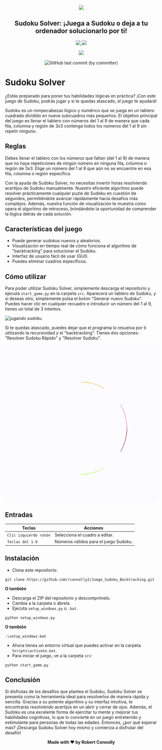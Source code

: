 <div align="center">
    <img width="25%" src="https://github.com/rconnolly2/Juego_Sudoku_Backtracking/blob/main/img/logo_high_res.png?raw=true">
    <h2>Sudoku Solver: ¡Juega a Sudoku o deja a tu ordenador solucionarlo por ti!</h2>
</div>

<div align="center">
    <a href="https://github.com/rconnolly2/Juego_Sudoku_Backtracking/blob/main/LICENSE">
      <img src="https://img.shields.io/badge/license-MIT-informational">
    </a>
    <a href="https://www.python.org/">
    	<img src="https://img.shields.io/badge/python-v3.11.1-informational">
    </a>
</div>

<p align="center">
	<img src="http://ForTheBadge.com/images/badges/made-with-python.svg">
</p>
<div align="center">
	<img alt="GitHub last commit (by committer)" src="https://img.shields.io/github/last-commit/rconnolly2/Juego_Sudoku_Backtracking">
</div>

# Sudoku Solver

¿Estás preparado para poner tus habilidades lógicas en práctica? ¡Con este juego de Sudoku, podrás jugar y si te quedas atascado, el juego te ayudará!

Sudoku es un rompecabezas lógico y numérico que se juega en un tablero cuadrado dividido en nueve subcuadros más pequeños. El objetivo principal del juego es llenar el tablero con números del 1 al 9 de manera que cada fila, columna y región de 3x3 contenga todos los números del 1 al 9 sin repetir ninguno.

## Reglas
Debes llenar el tablero con los números que faltan (del 1 al 9) de manera que no haya repeticiones de ningún número en ninguna fila, columna o región de 3x3. Elige un número del 1 al 9 que aún no se encuentre en esa fila, columna o región específica.

Con la ayuda de Sudoku Solver, no necesitas invertir horas resolviendo acertijos de Sudoku manualmente. Nuestro eficiente algoritmo puede resolver prácticamente cualquier puzle de Sudoku en cuestión de segundos, permitiéndote avanzar rápidamente hacia desafíos más complejos. Además, nuestra función de visualización te muestra cómo opera el algoritmo de retroceso, brindándote la oportunidad de comprender la lógica detrás de cada solución.

## Características del juego

- Puede generar sudokus nuevos y aleatorios.
- Visualización en tiempo real de cómo funciona el algoritmo de "backtracking" para solucionar el Sudoku.
- Interfaz de usuario fácil de usar (GUI).
- Puedes eliminar cuadros específicos.

## Cómo utilizar

Para poder utilizar Sudoku Solver, simplemente descarga el repositorio y ejecuta `start_game.py` en la carpeta `src`. Aparecerá un tablero de Sudoku, y si deseas otro, simplemente pulsa el botón "Generar nuevo Sudoku". Puedes hacer clic en cualquier recuadro e introducir un número del 1 al 9, tienes un total de 3 intentos.

![jugando sudoku](https://github.com/rconnolly2/Juego_Sudoku_Backtracking/blob/main/img/guia.gif?raw=true)

Si te quedas atascado, puedes dejar que el programa lo resuelva por ti utilizando la recursividad y el "backtracking". Tienes dos opciones: "Resolver Sudoku Rápido" y "Resolver Sudoku".

![resolver sudoku rápido](https://github.com/rconnolly2/Algoritmo_Punto_Medio_Circunferencias/blob/master/algo.gif?raw=true)

## Entradas

| Teclas               | Acciones                             |
|----------------------|-------------------------------------|
| `Clic izquierdo ratón` | Selecciona el cuadro a editar.      |
| `Teclas del 1-9`     | Números válidos para el juego Sudoku. |

## Instalación

- Clona este repositorio:
```
git clone https://github.com/rconnolly2/Juego_Sudoku_Backtracking.git
```

**O también**

- Descarga el ZIP del repositorio y descomprímelo.
- Cambia a la carpeta o ábrela.
- Ejecuta `setup_windows.py` o `.bat`.
```
python setup_windows.py
```
**O también**
```
.\setup_windows.bat
```
- Ahora tienes un entorno virtual que puedes activar en la carpeta `Scripts\activate.bat`.
- Para iniciar el juego, ve a la carpeta `src`:
```
python start_game.py
```

## Conclusión

Si disfrutas de los desafíos que plantea el Sudoku, Sudoku Solver se presenta como la herramienta ideal para resolverlos de manera rápida y sencilla. Gracias a su potente algoritmo y su interfaz intuitiva, te encontrarás resolviendo acertijos en un abrir y cerrar de ojos. Además, el Sudoku es una excelente forma de ejercitar tu mente y mejorar tus habilidades cognitivas, lo que lo convierte en un juego entretenido y estimulante para personas de todas las edades. Entonces, ¿por qué esperar más? ¡Descarga Sudoku Solver hoy mismo y comienza a disfrutar del desafío!
<p align='center'><b>Made with ❤ by Robert Connolly</b></p>

